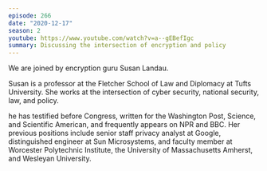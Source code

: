 ```yaml
---
episode: 266
date: "2020-12-17"
season: 2
youtube: https://www.youtube.com/watch?v=a--gEBefIgc
summary: Discussing the intersection of encryption and policy
---
```

We are joined by encryption guru Susan Landau.

Susan is a professor at the Fletcher School of Law and Diplomacy at Tufts
University. She works at the intersection of cyber security, national security,
law, and policy.

he has testified before Congress, written for the Washington Post, Science, and
Scientific American, and frequently appears on NPR and BBC. Her previous
positions include senior staff privacy analyst at Google, distinguished
engineer at Sun Microsystems, and faculty member at Worcester Polytechnic
Institute, the University of Massachusetts Amherst, and Wesleyan University.
